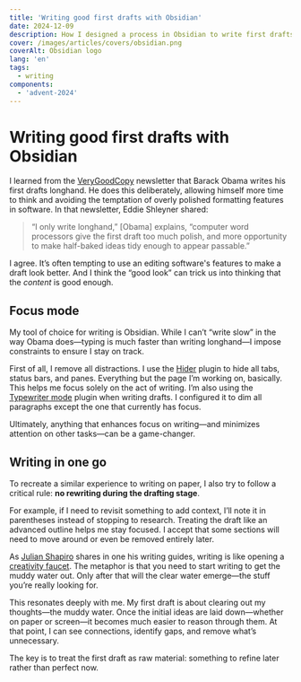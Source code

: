 ```yaml
---
title: 'Writing good first drafts with Obsidian'
date: 2024-12-09
description: How I designed a process in Obsidian to write first drafts similar to longhand writing.
cover: /images/articles/covers/obsidian.png
coverAlt: Obsidian logo
lang: 'en'
tags:
  - writing
components:
  - 'advent-2024'
---
```


# Writing good first drafts with Obsidian

I learned from the [VeryGoodCopy](https://verygoodcopy.com/) newsletter that Barack Obama writes his first drafts longhand. He does this deliberately, allowing himself more time to think and avoiding the temptation of overly polished formatting features in software. In that newsletter, Eddie Shleyner shared:

> “I only write longhand,” \[Obama\] explains, “computer word processors give the first draft too much polish, and more opportunity to make half-baked ideas tidy enough to appear passable.”

I agree. It’s often tempting to use an editing software's features to make a draft look better. And I think the “good look” can trick us into thinking that the _content_ is good enough.

## Focus mode

My tool of choice for writing is Obsidian. While I can’t “write slow” in the way Obama does—typing is much faster than writing longhand—I impose constraints to ensure I stay on track.

First of all, I remove all distractions. I use the [Hider](https://github.com/kepano/obsidian-hider) plugin to hide all tabs, status bars, and panes. Everything but the page I’m working on, basically. This helps me focus solely on the act of writing. I’m also using the [Typewriter mode](https://github.com/davisriedel/obsidian-typewriter-mode) plugin when writing drafts. I configured it to dim all paragraphs except the one that currently has focus.

Ultimately, anything that enhances focus on writing—and minimizes attention on other tasks—can be a game-changer.

## Writing in one go

To recreate a similar experience to writing on paper, I also try to follow a critical rule: **no rewriting during the drafting stage**.

For example, if I need to revisit something to add context, I’ll note it in parentheses instead of stopping to research. Treating the draft like an advanced outline helps me stay focused. I accept that some sections will need to move around or even be removed entirely later.

As [Julian Shapiro](https://www.julian.com) shares in one his writing guides, writing is like opening a [creativity faucet](https://www.julian.com/blog/creativity-faucet). The metaphor is that you need to start writing to get the muddy water out. Only after that will the clear water emerge—the stuff you’re really looking for.

This resonates deeply with me. My first draft is about clearing out my thoughts—the muddy water. Once the initial ideas are laid down—whether on paper or screen—it becomes much easier to reason through them. At that point, I can see connections, identify gaps, and remove what’s unnecessary.

The key is to treat the first draft as raw material: something to refine later rather than perfect now.
